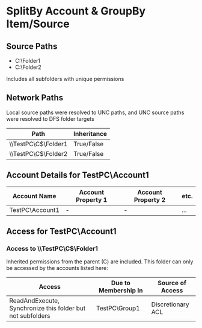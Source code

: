 # SplitBy Account & GroupBy Item/Source

## Source Paths

- C:\Folder1
- C:\Folder2

Includes all subfolders with unique permissions

## Network Paths

Local source paths were resolved to UNC paths, and UNC source paths were resolved to DFS folder targets

| Path | Inheritance |
|------|-------------|
| \\\\TestPC\\C$\\Folder1 | True/False |
| \\\\TestPC\\C$\\Folder2 | True/False |

## Account Details for TestPC\\Account1

| Account Name | Account Property 1 | Account Property 2 | etc. |
|--------------|-------------|-------------|-------------|
| TestPC\\Account1 | - | - | ... |

## Access for TestPC\\Account1

### Access to \\\\TestPC\\C$\\Folder1

Inherited permissions from the parent (C) are included. This folder can only be accessed by the accounts listed here:

| Access | Due to Membership In | Source of Access |
|--------|----------------------|------------------|
| ReadAndExecute, Synchronize this folder but not subfolders | TestPC\\Group1 | Discretionary ACL |
